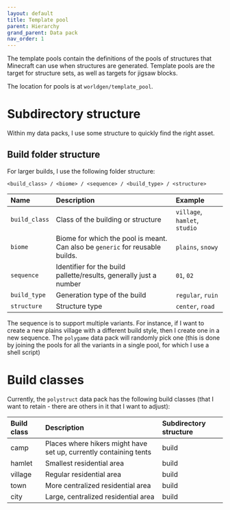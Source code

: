 ```yaml
---
layout: default
title: Template pool
parent: Hierarchy
grand_parent: Data pack
nav_order: 1
---
```


The template pools contain the definitions of the pools of structures
that Minecraft can use when structures are generated. Template pools are
the target for structure sets, as well as targets for jigsaw blocks.

The location for pools is at `worldgen/template_pool`.

# Subdirectory structure

Within my data packs, I use some structure to quickly find the right asset.

## Build folder structure

For larger builds, I use the following folder structure:

```
<build_class> / <biome> / <sequence> / <build_type> / <structure>
```

| Name | Description | Example |
|:-----|:------------|:--------|
| `build_class` | Class of the building or structure | `village`, `hamlet`, `studio` |
| `biome` | Biome for which the pool is meant. Can also be `generic` for reusable builds. | `plains`, `snowy` |
| `sequence` | Identifier for the build pallette/results, generally just a number | `01`, `02` |
| `build_type` | Generation type of the build | `regular`, `ruin` |
| `structure` | Structure type | `center`, `road` |

The sequence is to support multiple variants. For instance, if I want to create
a new plains village with a different build style, then I create one in a new
sequence. The `polygame` data pack will randomly pick one (this is done by
joining the pools for all the variants in a single pool, for which I use a
shell script)

# Build classes

Currently, the `polystruct` data pack has the following build classes (that I
want to retain - there are others in it that I want to adjust):

| Build class | Description | Subdirectory structure |
|:------------|:------------|:-----------------------|
| camp | Places where hikers might have set up, currently containing tents | build |
| hamlet | Smallest residential area | build |
| village | Regular residential area | build |
| town | More centralized residential area | build |
| city | Large, centralized residential area | build |

